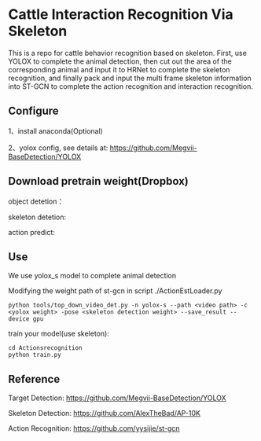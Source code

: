 # Cattle Interaction Recognition Via Skeleton
This is a repo for cattle behavior recognition based on skeleton. First, use YOLOX to complete the animal detection, then cut out the area of the corresponding animal and input it to HRNet to complete the skeleton recognition, and finally pack and input the multi frame skeleton information into ST-GCN to complete the action recognition and interaction recognition.



## Configure
1、install anaconda(Optional)


2、yolox config, see details at: https://github.com/Megvii-BaseDetection/YOLOX


## Download pretrain weight(Dropbox)

object detetion：

skeleton detetion: 

action predict: 

## Use
We use yolox_s model to complete animal detection

Modifying the weight path of st-gcn in script ./ActionEstLoader.py

```
python tools/top_down_video_det.py -n yolox-s --path <video path> -c <yolox weight> -pose <skeleton detection weight> --save_result --device gpu
```

train your model(use skeleton):
```
cd Actionsrecognition
python train.py
```
## Reference
Target Detection: https://github.com/Megvii-BaseDetection/YOLOX

Skeleton Detection: https://github.com/AlexTheBad/AP-10K

Action Recognition: https://github.com/yysijie/st-gcn


